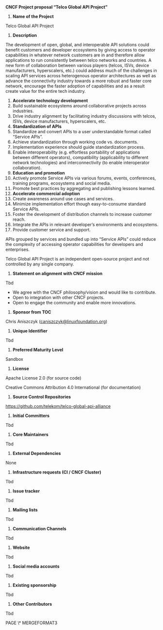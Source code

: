 ﻿
**CNCF Project proposal “Telco Global API Project”**

1. **Name of the Project**

Telco Global API Project

1. **Description**

The development of open, global, and interoperable API solutions could benefit customers and developer ecosystems by giving access to operator capabilities in whatever network customers are in and therefore allow applications to run consistently between telco networks and countries. A new form of collaboration between various players (telcos, ISVs, device manufacturers, hyperscalers, etc.) could address much of the challenges in scaling API services across heterogenous operator architectures as well as advance the connectivity industry towards a more robust and faster core network, encourage the faster adoption of capabilities and as a result create value for the entire tech industry.

1. **Accelerate technology development**
1. Build sustainable ecosystems around collaborative projects across industries.
1. Drive industry alignment by facilitating industry discussions with telcos, ISVs, device manufacturers, hyperscalers, etc.
1. **Standardization of APIs**
1. Standardize and convert APIs to a user understandable format called “Service APIs”.
1. Achieve standardization through working code vs. documents.
1. Implementation experience should guide standardization process.
1. Enable interoperability (e.g. effortless portability of applications between different operators), compatibility (applicability to different network technologies) and interconnectivity (to enable interoperator collaboration).
1. **Education and promotion**
1. Actively promote Service APIs via various forums, events, conferences, training programs, ecosystems and social media.
1. Promote best practices by aggregating and publishing lessons learned.
1. **Accelerate commercial adoption**
1. Create awareness around use cases and services.
1. Minimize implementation effort though easy-to-consume standard Service APIs.
1. Foster the development of distribution channels to increase customer reach.
1. Integrate the APIs in relevant developer’s environments and ecosystems.
1. Provide customer service and support.

APIs grouped by services and bundled up into “Service APIs” could reduce the complexity of accessing operator capabilities for developers and enterprises.


Telco Global API Project is an independent open-source project and not controlled by any single company.

1. **Statement on alignment with CNCF mission**

Tbd

- We agree with the CNCF philosophy/vision and would like to contribute.
- Open to integration with other CNCF projects.
- Open to engage the community and enable more innovations.

1. **Sponsor from TOC**

Chris Aniszczyk (<caniszczyk@linuxfoundation.org>)

1. **Unique Identifier**

Tbd

1. **Preferred Maturity Level**

Sandbox

1. **License**

Apache License 2.0 (for source code)

Creative Commons Attribution 4.0 International (for documentation)

1. **Source Control Repositories**

<https://github.com/telekom/telco-global-api-alliance>

1. **Initial Committers**

Tbd

1. **Core Maintainers**

Tbd

1. **External Dependencies**

None

1. **Infrastructure requests (CI / CNCF Cluster)**

Tbd

1. **Issue tracker**

Tbd

1. **Mailing lists**

Tbd

1. **Communication Channels**

Tbd

1. **Website**

Tbd

1. **Social media accounts**

Tbd

1. **Existing sponsorship**

Tbd

1. **Other Contributors**

Tbd


PAGE   \\* MERGEFORMAT3

